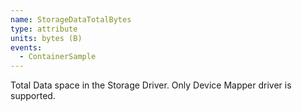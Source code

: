 ```yaml
---
name: StorageDataTotalBytes
type: attribute
units: bytes (B)
events:
  - ContainerSample
---
```


Total Data space in the Storage Driver. Only Device Mapper driver is supported.